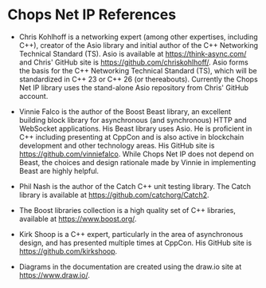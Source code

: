 # Chops Net IP References

- Chris Kohlhoff is a networking expert (among other expertises, including C++), creator of the Asio library and initial author of the C++ Networking Technical Standard (TS). Asio is available at https://think-async.com/ and Chris' GitHub site is https://github.com/chriskohlhoff/. Asio forms the basis for the C++ Networking Technical Standard (TS), which will be standardized in C++ 23 or C++ 26 (or thereabouts). Currently the Chops Net IP library uses the stand-alone Asio repository from Chris' GitHub account.

- Vinnie Falco is the author of the Boost Beast library, an excellent building block library for asynchronous (and synchronous) HTTP and WebSocket applications. His Beast library uses Asio. He is proficient in C++ including presenting at CppCon and is also active in blockchain development and other technology areas. His GitHub site is https://github.com/vinniefalco. While Chops Net IP does not depend on Beast, the choices and design rationale made by Vinnie in implementing Beast are highly helpful.

- Phil Nash is the author of the Catch C++ unit testing library. The Catch library is available at https://github.com/catchorg/Catch2.

- The Boost libraries collection is a high quality set of C++ libraries, available at https://www.boost.org/.

- Kirk Shoop is a C++ expert, particularly in the area of asynchronous design, and has presented multiple times at CppCon. His GitHub site is https://github.com/kirkshoop.

- Diagrams in the documentation are created using the draw.io site at https://www.draw.io/.

